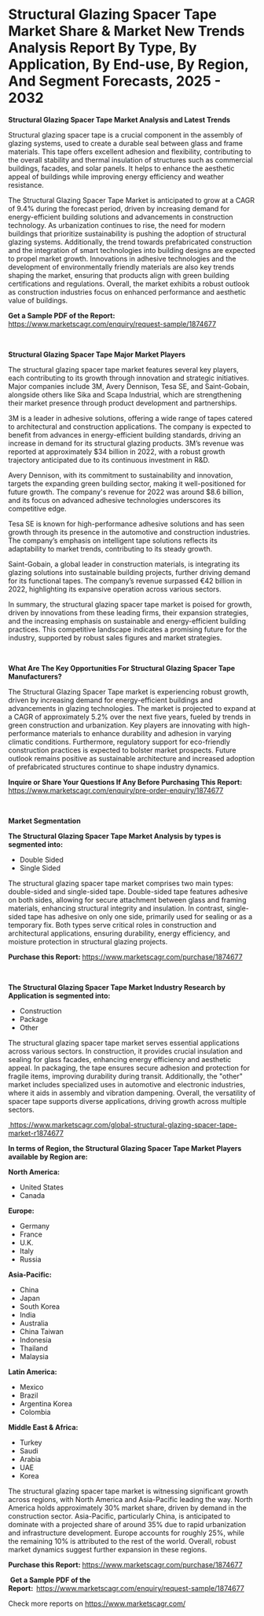 <p><h1>Structural Glazing Spacer Tape Market Share & Market New Trends Analysis Report By Type, By Application, By End-use, By Region, And Segment Forecasts, 2025 - 2032</h1></p><p><strong>Structural Glazing Spacer Tape Market Analysis and Latest Trends</strong></p>
<p><p>Structural glazing spacer tape is a crucial component in the assembly of glazing systems, used to create a durable seal between glass and frame materials. This tape offers excellent adhesion and flexibility, contributing to the overall stability and thermal insulation of structures such as commercial buildings, facades, and solar panels. It helps to enhance the aesthetic appeal of buildings while improving energy efficiency and weather resistance.</p><p>The Structural Glazing Spacer Tape Market is anticipated to grow at a CAGR of 9.4% during the forecast period, driven by increasing demand for energy-efficient building solutions and advancements in construction technology. As urbanization continues to rise, the need for modern buildings that prioritize sustainability is pushing the adoption of structural glazing systems. Additionally, the trend towards prefabricated construction and the integration of smart technologies into building designs are expected to propel market growth. Innovations in adhesive technologies and the development of environmentally friendly materials are also key trends shaping the market, ensuring that products align with green building certifications and regulations. Overall, the market exhibits a robust outlook as construction industries focus on enhanced performance and aesthetic value of buildings.</p></p>
<p><strong>Get a Sample PDF of the Report:&nbsp;</strong> <a href="https://www.marketscagr.com/enquiry/request-sample/1874677?utm_campaign=2467&utm_medium=2&utm_source=Github&utm_content=ia&utm_term=02042025&utm_id=structural-glazing-spacer-tape">https://www.marketscagr.com/enquiry/request-sample/1874677</a></p>
<p>&nbsp;</p>
<p><strong>Structural Glazing Spacer Tape Major Market Players</strong></p>
<p><p>The structural glazing spacer tape market features several key players, each contributing to its growth through innovation and strategic initiatives. Major companies include 3M, Avery Dennison, Tesa SE, and Saint-Gobain, alongside others like Sika and Scapa Industrial, which are strengthening their market presence through product development and partnerships.</p><p>3M is a leader in adhesive solutions, offering a wide range of tapes catered to architectural and construction applications. The company is expected to benefit from advances in energy-efficient building standards, driving an increase in demand for its structural glazing products. 3M’s revenue was reported at approximately $34 billion in 2022, with a robust growth trajectory anticipated due to its continuous investment in R&D.</p><p>Avery Dennison, with its commitment to sustainability and innovation, targets the expanding green building sector, making it well-positioned for future growth. The company's revenue for 2022 was around $8.6 billion, and its focus on advanced adhesive technologies underscores its competitive edge.</p><p>Tesa SE is known for high-performance adhesive solutions and has seen growth through its presence in the automotive and construction industries. The company’s emphasis on intelligent tape solutions reflects its adaptability to market trends, contributing to its steady growth.</p><p>Saint-Gobain, a global leader in construction materials, is integrating its glazing solutions into sustainable building projects, further driving demand for its functional tapes. The company’s revenue surpassed €42 billion in 2022, highlighting its expansive operation across various sectors.</p><p>In summary, the structural glazing spacer tape market is poised for growth, driven by innovations from these leading firms, their expansion strategies, and the increasing emphasis on sustainable and energy-efficient building practices. This competitive landscape indicates a promising future for the industry, supported by robust sales figures and market strategies.</p></p>
<p>&nbsp;</p>
<p><strong>What Are The Key Opportunities For Structural Glazing Spacer Tape Manufacturers?</strong></p>
<p><p>The Structural Glazing Spacer Tape market is experiencing robust growth, driven by increasing demand for energy-efficient buildings and advancements in glazing technologies. The market is projected to expand at a CAGR of approximately 5.2% over the next five years, fueled by trends in green construction and urbanization. Key players are innovating with high-performance materials to enhance durability and adhesion in varying climatic conditions. Furthermore, regulatory support for eco-friendly construction practices is expected to bolster market prospects. Future outlook remains positive as sustainable architecture and increased adoption of prefabricated structures continue to shape industry dynamics.</p></p>
<p><strong>Inquire or Share Your Questions If Any Before Purchasing This Report:</strong> <a href="https://www.marketscagr.com/enquiry/pre-order-enquiry/1874677?utm_campaign=2467&utm_medium=2&utm_source=Github&utm_content=ia&utm_term=02042025&utm_id=structural-glazing-spacer-tape">https://www.marketscagr.com/enquiry/pre-order-enquiry/1874677</a></p>
<p>&nbsp;</p>
<p><strong>Market Segmentation</strong></p>
<p><strong>The Structural Glazing Spacer Tape Market Analysis by types is segmented into:</strong></p>
<p><ul><li>Double Sided</li><li>Single Sided</li></ul></p>
<p><p>The structural glazing spacer tape market comprises two main types: double-sided and single-sided tape. Double-sided tape features adhesive on both sides, allowing for secure attachment between glass and framing materials, enhancing structural integrity and insulation. In contrast, single-sided tape has adhesive on only one side, primarily used for sealing or as a temporary fix. Both types serve critical roles in construction and architectural applications, ensuring durability, energy efficiency, and moisture protection in structural glazing projects.</p></p>
<p><strong>Purchase this Report:&nbsp;</strong><a href="https://www.marketscagr.com/purchase/1874677?utm_campaign=2467&utm_medium=2&utm_source=Github&utm_content=ia&utm_term=02042025&utm_id=structural-glazing-spacer-tape">https://www.marketscagr.com/purchase/1874677</a></p>
<p>&nbsp;</p>
<p><strong>The Structural Glazing Spacer Tape Market Industry Research by Application is segmented into:</strong></p>
<p><ul><li>Construction</li><li>Package</li><li>Other</li></ul></p>
<p><p>The structural glazing spacer tape market serves essential applications across various sectors. In construction, it provides crucial insulation and sealing for glass facades, enhancing energy efficiency and aesthetic appeal. In packaging, the tape ensures secure adhesion and protection for fragile items, improving durability during transit. Additionally, the "other" market includes specialized uses in automotive and electronic industries, where it aids in assembly and vibration dampening. Overall, the versatility of spacer tape supports diverse applications, driving growth across multiple sectors.</p></p>
<p><a href="https://www.marketscagr.com/global-structural-glazing-spacer-tape-market-r1874677?utm_campaign=2467&utm_medium=2&utm_source=Github&utm_content=ia&utm_term=02042025&utm_id=structural-glazing-spacer-tape">&nbsp;https://www.marketscagr.com/global-structural-glazing-spacer-tape-market-r1874677</a></p>
<p><strong>In terms of Region, the Structural Glazing Spacer Tape Market Players available by Region are:</strong></p>
<p>
    <p> <strong> North America: </strong>
        <ul>
            <li>United States</li>
            <li>Canada</li>
        </ul>
        </p> 
    <p> <strong> Europe: </strong>
        <ul>
            <li>Germany</li>
            <li>France</li>
            <li>U.K.</li>
            <li>Italy</li>
            <li>Russia</li>
        </ul>
        </p> 
    <p> <strong> Asia-Pacific: </strong>
        <ul>
            <li>China</li>
            <li>Japan</li>
            <li>South Korea</li>
            <li>India</li>
            <li>Australia</li>
            <li>China Taiwan</li>
            <li>Indonesia</li>
            <li>Thailand</li>
            <li>Malaysia</li>
        </ul>
        </p> 
    <p> <strong> Latin America: </strong>
        <ul>
            <li>Mexico</li>
            <li>Brazil</li>
            <li>Argentina Korea</li>
            <li>Colombia</li>
        </ul>
        </p> 
    <p> <strong> Middle East & Africa: </strong>
        <ul>
            <li>Turkey</li>
            <li>Saudi</li>
            <li>Arabia</li>
            <li>UAE</li>
            <li>Korea</li>
        </ul>
    </p>
    </p>
<p><p>The structural glazing spacer tape market is witnessing significant growth across regions, with North America and Asia-Pacific leading the way. North America holds approximately 30% market share, driven by demand in the construction sector. Asia-Pacific, particularly China, is anticipated to dominate with a projected share of around 35% due to rapid urbanization and infrastructure development. Europe accounts for roughly 25%, while the remaining 10% is attributed to the rest of the world. Overall, robust market dynamics suggest further expansion in these regions.</p></p>
<p><strong>Purchase this Report: </strong><a href="https://www.marketscagr.com/purchase/1874677?utm_campaign=2467&utm_medium=2&utm_source=Github&utm_content=ia&utm_term=02042025&utm_id=structural-glazing-spacer-tape">https://www.marketscagr.com/purchase/1874677</a></p>
<p>&nbsp;<strong>Get a Sample PDF of the Report:&nbsp;&nbsp;</strong><a href="https://www.marketscagr.com/enquiry/request-sample/1874677?utm_campaign=2467&utm_medium=2&utm_source=Github&utm_content=ia&utm_term=02042025&utm_id=structural-glazing-spacer-tape">https://www.marketscagr.com/enquiry/request-sample/1874677</a></p>
<p><strong></strong></p>
<p>Check more reports on <a href="https://www.marketscagr.com/?utm_campaign=2467&utm_medium=2&utm_source=Github&utm_content=ia&utm_term=02042025&utm_id=structural-glazing-spacer-tape">https://www.marketscagr.com/</a></p>